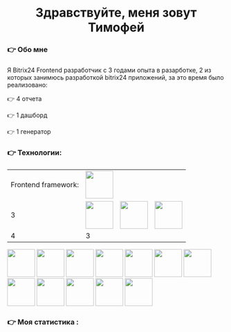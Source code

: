 ###

<h1 align="center">Здравствуйте, меня зовут Тимофей</h1>

###

<h3 align="left">👉  Обо мне</h3>

###

<p align="left">Я Bitrix24 Frontend разработчик с 3 годами опыта в разарботке, 2 из которых занимюсь разработкой bitrix24 приложений, за это время было реализовано:</p>
<p>👉 4 отчета</p>
<p>👉 1 дашборд</p>
<p>👉 1 генератор</p>

<h3 align="left">👉 Технологии:</h3>

###
<table style="width: 100%; border: none;" cellspacing="0" cellpadding="0" border="0">
  <tr>
    <td>Frontend framework:</td>
    <td><img src="https://cdn.jsdelivr.net/gh/devicons/devicon@latest/icons/vuejs/vuejs-original.svg" width="64px" height="64px"/></td>
  </tr>
  <tr>
    <td>3</td>
    <td><img src="https://cdn.jsdelivr.net/gh/devicons/devicon@latest/icons/git/git-original-wordmark.svg" width="64px" height="64px"/></td>
    <td><img src="https://cdn.jsdelivr.net/gh/devicons/devicon@latest/icons/github/github-original-wordmark.svg" width="64px" height="64px"/></td>
    <td><img src="https://cdn.jsdelivr.net/gh/devicons/devicon@latest/icons/gitlab/gitlab-original-wordmark.svg" width="64px" height="64px"/></td>
  </tr>
  <tr>
    <td>4</td>
    <td>3</td>
  </tr>
</table>
<div align="left">
    <p style="vertical-align: middle;"> </p>
    <img src="https://cdn.jsdelivr.net/gh/devicons/devicon@latest/icons/vuetify/vuetify-original.svg" width="64px" height="64px"/>
    <img src="https://cdn.jsdelivr.net/gh/devicons/devicon@latest/icons/vitejs/vitejs-original.svg" width="64px" height="64px"/>
    <img src="https://cdn.jsdelivr.net/gh/devicons/devicon@latest/icons/typescript/typescript-original.svg" width="64px" height="64px"/>
    <img src="https://cdn.jsdelivr.net/gh/devicons/devicon@latest/icons/tailwindcss/tailwindcss-original-wordmark.svg" width="64px" height="64px"/>
    <img src="https://cdn.jsdelivr.net/gh/devicons/devicon@latest/icons/sass/sass-original.svg" width="64px" height="64px"/>
    <img src="https://cdn.jsdelivr.net/gh/devicons/devicon@latest/icons/npm/npm-original-wordmark.svg" width="64px" height="64px"/>
    <img src="https://cdn.jsdelivr.net/gh/devicons/devicon@latest/icons/nodejs/nodejs-original-wordmark.svg" width="64px" height="64px"/>
    <img src="https://cdn.jsdelivr.net/gh/devicons/devicon@latest/icons/javascript/javascript-original.svg" width="64px" height="64px"/>
    <img src="https://cdn.jsdelivr.net/gh/devicons/devicon@latest/icons/html5/html5-original-wordmark.svg" width="64px" height="64px"/>
    <img src="https://cdn.jsdelivr.net/gh/devicons/devicon@latest/icons/gulp/gulp-plain.svg" width="64px" height="64px"/>
    <img src="https://cdn.jsdelivr.net/gh/devicons/devicon@latest/icons/eslint/eslint-original-wordmark.svg" width="64px" height="64px"/>
    <img src="https://cdn.jsdelivr.net/gh/devicons/devicon@latest/icons/css3/css3-original-wordmark.svg" width="64px" height="64px"/>
</div>

###

<h3 align="left">👉 Моя статистика :</h3>

###
